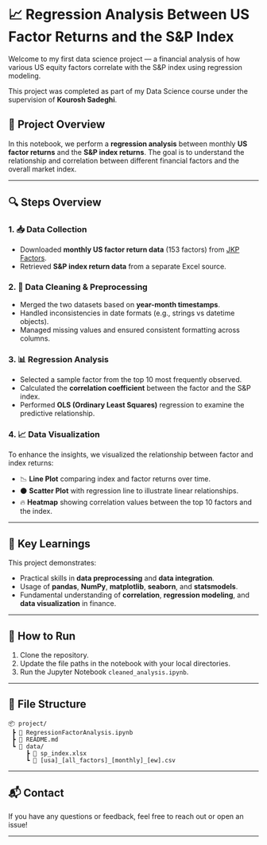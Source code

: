 # 📈 Regression Analysis Between US Factor Returns and the S&P Index

Welcome to my first data science project — a financial analysis of how various US equity factors correlate with the S&P index using regression modeling.

This project was completed as part of my Data Science course under the supervision of **Kourosh Sadeghi**.

## 🧠 Project Overview

In this notebook, we perform a **regression analysis** between monthly **US factor returns** and the **S&P index returns**. The goal is to understand the relationship and correlation between different financial factors and the overall market index.

---

## 🔍 Steps Overview

### 1. 📥 Data Collection
- Downloaded **monthly US factor return data** (153 factors) from [JKP Factors](https://www.jkfactors.com/).
- Retrieved **S&P index return data** from a separate Excel source.

### 2. 🧹 Data Cleaning & Preprocessing
- Merged the two datasets based on **year-month timestamps**.
- Handled inconsistencies in date formats (e.g., strings vs datetime objects).
- Managed missing values and ensured consistent formatting across columns.

### 3. 📊 Regression Analysis
- Selected a sample factor from the top 10 most frequently observed.
- Calculated the **correlation coefficient** between the factor and the S&P index.
- Performed **OLS (Ordinary Least Squares)** regression to examine the predictive relationship.

### 4. 📈 Data Visualization
To enhance the insights, we visualized the relationship between factor and index returns:
- 📉 **Line Plot** comparing index and factor returns over time.
- ⚫ **Scatter Plot** with regression line to illustrate linear relationships.
- 🔥 **Heatmap** showing correlation values between the top 10 factors and the index.

---

## 📌 Key Learnings

This project demonstrates:
- Practical skills in **data preprocessing** and **data integration**.
- Usage of **pandas**, **NumPy**, **matplotlib**, **seaborn**, and **statsmodels**.
- Fundamental understanding of **correlation**, **regression modeling**, and **data visualization** in finance.

---

## 🚀 How to Run

1. Clone the repository.
2. Update the file paths in the notebook with your local directories.
3. Run the Jupyter Notebook `cleaned_analysis.ipynb`.

---

## 📁 File Structure

```
📦 project/
 ┣ 📜 RegressionFactorAnalysis.ipynb
 ┣ 📜 README.md
 ┗ 📁 data/
     ┣ 📄 sp_index.xlsx
     ┗ 📄 [usa]_[all_factors]_[monthly]_[ew].csv
```

---

## 📬 Contact

If you have any questions or feedback, feel free to reach out or open an issue!

---
